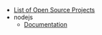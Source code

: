 * [List of Open Source Projects](../README.md)
* nodejs
  * [Documentation](nodejs/documentation.md)
